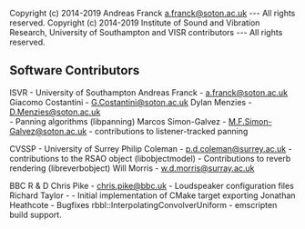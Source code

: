 Copyright (c) 2014-2019 Andreas Franck a.franck@soton.ac.uk --- All rights reserved.
Copyright (c) 2014-2019 Institute of Sound and Vibration Research, University of Southampton and VISR contributors --- All rights reserved.

Software Contributors
---------------------

ISVR - University of Southampton
  Andreas Franck      - a.franck@soton.ac.uk 
  Giacomo Costantini  - G.Costantini@soton.ac.uk
  Dylan Menzies       - D.Menzies@soton.ac.uk    
    - Panning algorithms (libpanning)
  Marcos Simon-Galvez - M.F.Simon-Galvez@soton.ac.uk
    - contributions to listener-tracked panning

CVSSP - University of Surrey
  Philip Coleman      - p.d.coleman@surrey.ac.uk
    - contributions to the RSAO object (libobjectmodel) 
    - Contributions to reverb rendering (libreverbobject)
  Will Morris         - w.d.morris@surray.ac.uk
  
BBC R & D
  Chris Pike          - chris.pike@bbc.uk
    - Loudspeaker configuration files
  Richard Taylor      -
    - Initial implementation of CMake target exporting 
  Jonathan Heathcote
    - Bugfixes rbbl::InterpolatingConvolverUniform
    - emscripten build support.

